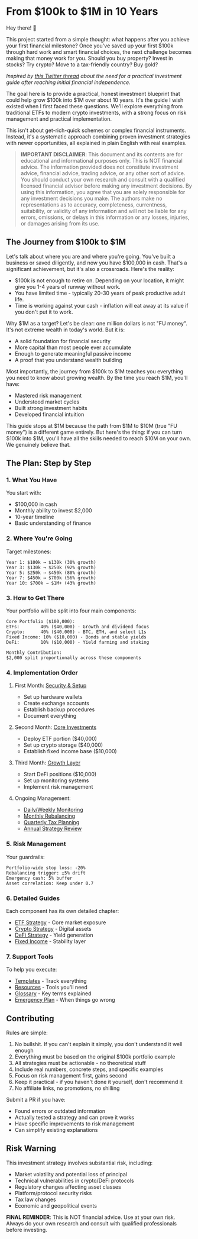 # From $100k to $1M in 10 Years

Hey there! 👋

This project started from a simple thought: what happens after you achieve your first financial milestone? Once you've saved up your first $100k through hard work and smart financial choices, the next challenge becomes making that money work for you. Should you buy property? Invest in stocks? Try crypto? Move to a tax-friendly country? Buy gold?

*Inspired by [this Twitter thread](https://x.com/stas_kulesh/status/1875537324576317887) about the need for a practical investment guide after reaching initial financial independence.*

The goal here is to provide a practical, honest investment blueprint that could help grow $100k into $1M over about 10 years. It's the guide I wish existed when I first faced these questions. We'll explore everything from traditional ETFs to modern crypto investments, with a strong focus on risk management and practical implementation.

This isn't about get-rich-quick schemes or complex financial instruments. Instead, it's a systematic approach combining proven investment strategies with newer opportunities, all explained in plain English with real examples.

> **IMPORTANT DISCLAIMER**: This document and its contents are for educational and informational purposes only. This is NOT financial advice. The information provided does not constitute investment advice, financial advice, trading advice, or any other sort of advice. You should conduct your own research and consult with a qualified licensed financial advisor before making any investment decisions. By using this information, you agree that you are solely responsible for any investment decisions you make. The authors make no representations as to accuracy, completeness, currentness, suitability, or validity of any information and will not be liable for any errors, omissions, or delays in this information or any losses, injuries, or damages arising from its use.

## The Journey from $100k to $1M

Let's talk about where you are and where you're going. You've built a business or saved diligently, and now you have $100,000 in cash. That's a significant achievement, but it's also a crossroads. Here's the reality:

- $100k is not enough to retire on. Depending on your location, it might give you 1-4 years of runway without work.
- You have limited time - typically 20-30 years of peak productive adult life.
- Time is working against your cash - inflation will eat away at its value if you don't put it to work.

Why $1M as a target? Let's be clear: one million dollars is not "FU money". It's not extreme wealth in today's world. But it is:
- A solid foundation for financial security
- More capital than most people ever accumulate
- Enough to generate meaningful passive income
- A proof that you understand wealth building

Most importantly, the journey from $100k to $1M teaches you everything you need to know about growing wealth. By the time you reach $1M, you'll have:
- Mastered risk management
- Understood market cycles
- Built strong investment habits
- Developed financial intuition

This guide stops at $1M because the path from $1M to $10M (true "FU money") is a different game entirely. But here's the thing: if you can turn $100k into $1M, you'll have all the skills needed to reach $10M on your own. We genuinely believe that.

## The Plan: Step by Step

### 1. What You Have
You start with:
- $100,000 in cash
- Monthly ability to invest $2,000
- 10-year timeline
- Basic understanding of finance

### 2. Where You're Going
Target milestones:
```
Year 1: $100k → $130k (30% growth)
Year 3: $130k → $250k (92% growth)
Year 5: $250k → $450k (80% growth)
Year 7: $450k → $700k (56% growth)
Year 10: $700k → $1M+ (43% growth)
```

### 3. How to Get There
Your portfolio will be split into four main components:
```
Core Portfolio ($100,000):
ETFs:        40% ($40,000) - Growth and dividend focus
Crypto:      40% ($40,000) - BTC, ETH, and select L1s
Fixed Income: 10% ($10,000) - Bonds and stable yields
DeFi:        10% ($10,000) - Yield farming and staking

Monthly Contribution:
$2,000 split proportionally across these components
```

### 4. Implementation Order
1. First Month: [Security & Setup](chapters/implementation.md)
   - Set up hardware wallets
   - Create exchange accounts
   - Establish backup procedures
   - Document everything

2. Second Month: [Core Investments](chapters/etfs.md)
   - Deploy ETF portion ($40,000)
   - Set up crypto storage ($40,000)
   - Establish fixed income base ($10,000)

3. Third Month: [Growth Layer](chapters/defi.md)
   - Start DeFi positions ($10,000)
   - Set up monitoring systems
   - Implement risk management

4. Ongoing Management:
   - [Daily/Weekly Monitoring](chapters/monitoring.md)
   - [Monthly Rebalancing](chapters/rebalancing.md)
   - [Quarterly Tax Planning](chapters/tax_optimization.md)
   - [Annual Strategy Review](chapters/risk_management.md)

### 5. Risk Management
Your guardrails:
```
Portfolio-wide stop loss: -20%
Rebalancing trigger: ±5% drift
Emergency cash: 5% buffer
Asset correlation: Keep under 0.7
```

### 6. Detailed Guides
Each component has its own detailed chapter:
- [ETF Strategy](chapters/etfs.md) - Core market exposure
- [Crypto Strategy](chapters/crypto.md) - Digital assets
- [DeFi Strategy](chapters/defi.md) - Yield generation
- [Fixed Income](chapters/fixed_income.md) - Stability layer

### 7. Support Tools
To help you execute:
- [Templates](chapters/templates.md) - Track everything
- [Resources](chapters/resources.md) - Tools you'll need
- [Glossary](chapters/glossary.md) - Key terms explained
- [Emergency Plan](chapters/emergency.md) - When things go wrong

## Contributing

Rules are simple:
1. No bullshit. If you can't explain it simply, you don't understand it well enough
2. Everything must be based on the original $100k portfolio example
3. All strategies must be actionable - no theoretical stuff
4. Include real numbers, concrete steps, and specific examples
5. Focus on risk management first, gains second
6. Keep it practical - if you haven't done it yourself, don't recommend it
7. No affiliate links, no promotions, no shilling

Submit a PR if you have:
- Found errors or outdated information
- Actually tested a strategy and can prove it works
- Have specific improvements to risk management
- Can simplify existing explanations

## Risk Warning
This investment strategy involves substantial risk, including:
- Market volatility and potential loss of principal
- Technical vulnerabilities in crypto/DeFi protocols
- Regulatory changes affecting asset classes
- Platform/protocol security risks
- Tax law changes
- Economic and geopolitical events

**FINAL REMINDER**: This is NOT financial advice. Use at your own risk. Always do your own research and consult with qualified professionals before investing.